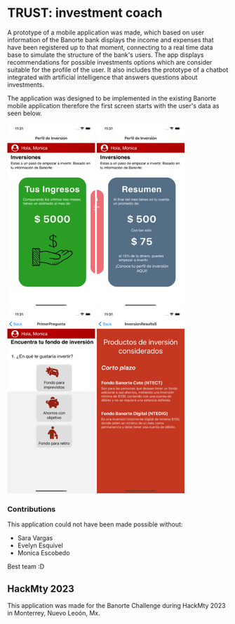 # TRUST: investment coach

A prototype of a mobile application was made, which based on user information of the Banorte bank displays the income and expenses that have been registered up to that moment, connecting to a real time data base to simulate the structure of the bank's users. The app displays recommendations for possible investments options which are consider suitable for the profile of the user. It also includes the prototype of a chatbot integrated with artificial intelligence that answers questions about investments.

The application was designed to be implemented in the existing Banorte mobile application therefore the first screen starts with the user's data as seen below.

<img src="images/image1.png" width=200 height=420>
<img src="images/image2.png" width=200 height=420>
<img src="images/image3.png" width=200 height=420>
<img src="images/image4.png" width=200 height=420>

### Contributions

This application could not have been made possible without: 
- Sara Vargas
- Evelyn Esquivel
- Monica Escobedo

Best team :D

## HackMty 2023

This application was made for the Banorte Challenge during HackMty 2023 in Monterrey, Nuevo Leoón, Mx.
